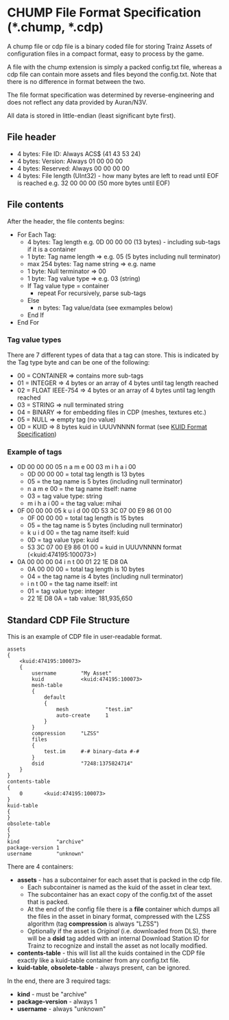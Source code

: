# CHUMP File Format Specification (\*.chump, \*.cdp)

A chump file or cdp file is a binary coded file for storing Trainz Assets of configuration files in a compact format, easy to process by the game.

A file with the chump extension is simply a packed config.txt file, whereas a cdp file can contain more assets and files beyond the config.txt. Note that there is no difference in format between the two.

The file format specification was determined by reverse-engineering and does not reflect any data provided by Auran/N3V.

All data is stored in little-endian (least significant byte first).

## File header

* 4 bytes: File ID: Always ACS$ (41 43 53 24)
* 4 bytes: Version: Always 01 00 00 00
* 4 bytes: Reserved: Always 00 00 00 00
* 4 bytes: File length (UInt32) - how many bytes are left to read until EOF is reached e.g. 32 00 00 00 (50 more bytes until EOF)

## File contents

After the header, the file contents begins:

* For Each Tag:
  * 4 bytes: Tag length e.g. 0D 00 00 00 (13 bytes) - including sub-tags if it is a container
  * 1 byte: Tag name length => e.g. 05 (5 bytes including null terminator)
  * max 254 bytes: Tag name string => e.g. name
  * 1 byte: Null terminator => 00
  * 1 byte: Tag value type => e.g. 03 (string)
  * If Tag value type = container
    * repeat For recursively, parse sub-tags
  * Else
    * n bytes: Tag value/data (see exmamples below)
  * End If
* End For

### Tag value types

There are 7 different types of data that a tag can store. This is indicated by the Tag type byte and can be one of the following:

* 00 = CONTAINER => contains more sub-tags
* 01 = INTEGER => 4 bytes or an array of 4 bytes until tag length reached
* 02 = FLOAT IEEE-754 => 4 bytes or an array of 4 bytes until tag length reached
* 03 = STRING => null terminated string
* 04 = BINARY => for embedding files in CDP (meshes, textures etc.)
* 05 = NULL => empty tag (no value)
* 0D = KUID => 8 bytes kuid in UUUVNNNN format (see [KUID Format Specification](kuid-format.md))

### Example of tags

* 0D 00 00 00 05 n a m e 00 03 m i h a i 00
  * 0D 00 00 00 = total tag length is 13 bytes
  * 05 = the tag name is 5 bytes (including null terminator)
  * n a m e 00 = the tag name itself: name
  * 03 = tag value type: string
  * m i h a i 00 = the tag value: mihai
* 0F 00 00 00 05 k u i d 00 0D 53 3C 07 00 E9 86 01 00
  * 0F 00 00 00 = total tag length is 15 bytes
  * 05 = the tag name is 5 bytes (including null terminator)
  * k u i d 00 = the tag name itself: kuid
  * 0D = tag value type: kuid
  * 53 3C 07 00 E9 86 01 00 = kuid in UUUVNNNN format (\<kuid:474195:100073\>)
* 0A 00 00 00 04 i n t 00 01 22 1E D8 0A
  * 0A 00 00 00 = total tag length is 10 bytes
  * 04 = the tag name is 4 bytes (including null terminator)
  * i n t 00 = the tag name itself: int
  * 01 = tag value type: integer
  * 22 1E D8 0A = tab value: 181,935,650

## Standard CDP File Structure

This is an example of CDP file in user-readable format.

```
assets
{
    <kuid:474195:100073>
    {
        username        "My Asset"
        kuid            <kuid:474195:100073>
        mesh-table
        {
            default
            {
                mesh            "test.im"
                auto-create     1
            }
        }
        compression     "LZSS"
        files
        {
            test.im     #-# binary-data #-#
        }
        dsid            "7248:1375824714"
    }
}
contents-table
{
    0       <kuid:474195:100073>
}
kuid-table
{
}
obsolete-table
{
}
kind            "archive"
package-version 1
username        "unknown"
```

There are 4 containers:

* **assets** - has a subcontainer for each asset that is packed in the cdp file.
  * Each subcontainer is named as the kuid of the asset in clear text.
  * The subcontainer has an exact copy of the config.txt of the asset that is packed.
  * At the end of the config file there is a **file** container which dumps all the files in the asset in binary format, compressed with the LZSS algorithm (tag **compression** is always "LZSS")
  * Optionally if the asset is *Original* (i.e. downloaded from DLS), there will be a **dsid** tag added with an internal Download Station ID for Trainz to recognize and install the asset as not locally modified.
* **contents-table** - this will list all the kuids contained in the CDP file exactly like a kuid-table container from any config.txt file.
* **kuid-table**, **obsolete-table** - always present, can be ignored.

In the end, there are 3 required tags:

* **kind** - must be "archive"
* **package-version** - always 1
* **username** - always "unknown"
